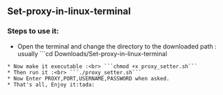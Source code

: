 ## Set-proxy-in-linux-terminal

### Steps to use it:
* Open the terminal and change the directory to the downloaded path :<br> usually ```cd Downloads/Set-proxy-in-linux-terminal
```
* Now make it executable :<br> ```chmod +x proxy_setter.sh```
* Then run it :<br> ```./proxy_setter.sh```
* Now Enter PROXY,PORT,USERNAME,PASSWORD when asked.
* That's all, Enjoy it:tada:
